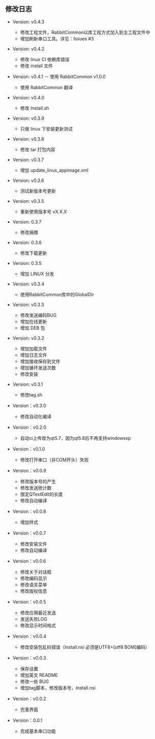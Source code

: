 修改日志
------
* Version: v0.4.3
  - 修改工程文件，RabbitCommon以库工程方式加入到主工程文件中
  - 增加刷新串口工具。详见：Issues #3
  
* Version: v0.4.2
  - 修改 linux CI 依赖库错误
  - 修改 install 文件
  
* Version: v0.4.1
  － 使用 RabbitCommon v1.0.0
  - 使用 RabbitCommon 翻译
  
* Version: v0.4.0
  - 修改 Install.sh
  
* Version: v0.3.9
  - 只做 linux 下安装更新测试
  
* Version: v0.3.8
  - 修改 tar 打包内容
  
* Version: v0.3.7
  - 增加 update_linux_appimage.xml
  
* Version: v0.3.6
  - 测试新版本号更新
  
* Version: v0.3.5
  - 重新使用版本号 vX.X.X
  
* Version: 0.3.7
  - 修改捐赠

* Version: 0.3.6
  - 修改下载更新
  
* Version: 0.3.5
  - 增加 LINUX 分发

* Version: v0.3.4
  - 使用RabbitCommon库中的GlobalDir

* Version: v0.3.3
  - 修改发送编码BUG
  - 增加在线更新
  - 增加 DEB 包
  
* Version: v0.3.2
  - 增加加载文件
  - 增加日志文件
  - 增加接收保存到文件
  - 增加循环发送次数
  - 修改安装
  
* Version: v0.3.1
  - 修改tag.sh

* Version：v0.3.0
  - 修改自动化编译
  
* Version：v0.2.0
  - 自动ci上传改为qt5.7，因为qt5.8后不再支持windowsxp

* Version：v0.1.0
  - 修改打开串口（非COM开头）失败

* Version：v0.0.9
  - 修改版本号的产生
  - 修改发送统计数
  - 限定QTextEdit的长度
  - 修改自动编译
  
* Version：v0.0.8
  - 增加样式

* Version：v0.0.7
  - 修改安装文件
  - 修改自动编译

* Version：v0.0.6
  - 修改关于对话框
  - 修改编码显示
  - 修改语言菜单
  - 修改版权信息
  
* Version：v0.0.5
  - 修改应用最近发送
  - 发送失败LOG
  - 修改显示时间格式

* Version：v0.0.4
  - 修改安装包乱码错误（Install.nsi 必须是UTF8+[utf8 BOM]编码）

* Version：v0.0.3
  - 保存设置
  - 增加英文 README
  - 修改一些 BUG
  - 增加tag脚本，修改版本号，Install.nsi

* Version：v0.0.2
  - 完善界面

* Version：0.0.1
  - 完成基本串口功能
